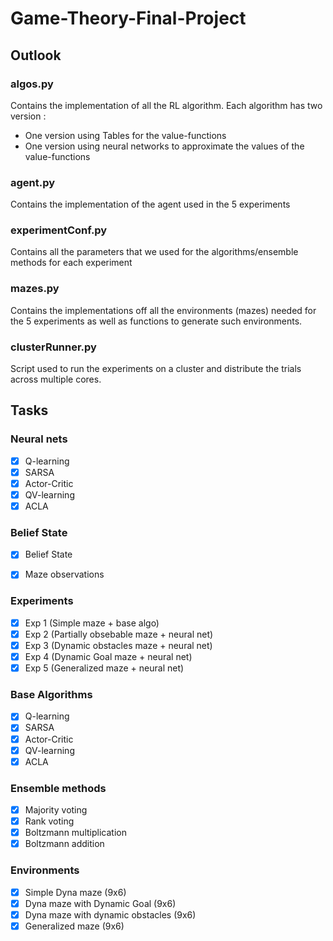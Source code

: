 # Game-Theory-Final-Project

## Outlook

### algos.py

Contains the implementation of all the RL algorithm. Each algorithm has two version :
  - One version using Tables for the value-functions
  - One version using neural networks to approximate the values of the value-functions
  
### agent.py

Contains the implementation of the agent used in the 5 experiments

### experimentConf.py

Contains all the parameters that we used for the algorithms/ensemble methods for each experiment

### mazes.py

Contains the implementations off all the environments (mazes) needed for the 5 experiments as well as functions to generate such environments.

### clusterRunner.py

Script used to run the experiments on a cluster and distribute the trials across multiple cores. 


## Tasks

### Neural nets

  - [x] Q-learning
  - [x] SARSA
  - [x] Actor-Critic
  - [x] QV-learning
  - [x] ACLA

### Belief State

  - [x] Belief State
  - [x] Maze observations


### Experiments

  - [x] Exp 1 (Simple maze + base algo)
  - [x] Exp 2 (Partially obsebable maze + neural net)
  - [x] Exp 3 (Dynamic obstacles maze + neural net)
  - [x] Exp 4 (Dynamic Goal maze + neural net) 
  - [x] Exp 5 (Generalized maze + neural net)

### Base Algorithms

  - [x] Q-learning
  - [x] SARSA
  - [x] Actor-Critic
  - [x] QV-learning
  - [x] ACLA
 
 ### Ensemble methods
 
  - [x] Majority voting
  - [x] Rank voting
  - [x] Boltzmann multiplication
  - [x] Boltzmann addition

### Environments
  
  - [x] Simple Dyna maze (9x6)
  - [x] Dyna maze with Dynamic Goal (9x6)
  - [x] Dyna maze with dynamic obstacles (9x6)
  - [x] Generalized maze (9x6)
